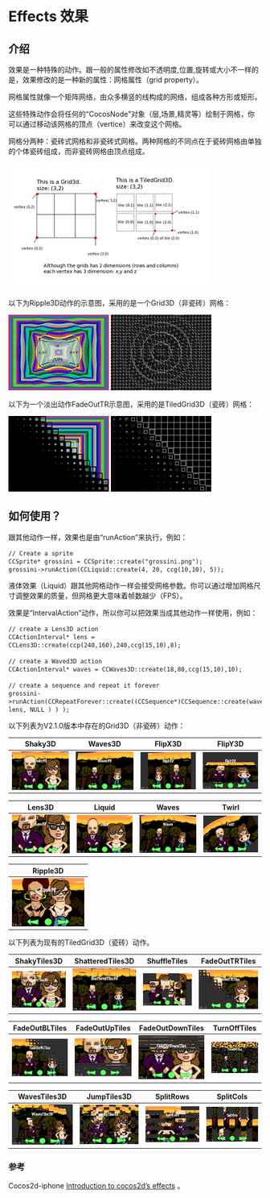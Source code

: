 # Effects 效果

## 介绍

效果是一种特殊的动作。跟一般的属性修改如不透明度,位置,旋转或大小不一样的是，效果修改的是一种新的属性：网格属性（grid property）。

网格属性就像一个矩阵网络，由众多横竖的线构成的网络，组成各种方形或矩形。

这些特殊动作会将任何的“CocosNode”对象（层,场景,精灵等）绘制于网格，你可以通过移动该网格的顶点（vertice）来改变这个网格。

网格分两种：瓷砖式网格和非瓷砖式网格。两种网格的不同点在于瓷砖网格由单独的个体瓷砖组成，而非瓷砖网格由顶点组成。

![](./res/tiled_and_nontiled_grid.png)

以下为Ripple3D动作的示意图，采用的是一个Grid3D（非瓷砖）网格：

![](./res/effect_ripple3d.png) ![](./res/effect_ripple3d_grid.png)

以下为一个淡出动作FadeOutTR示意图，采用的是TiledGrid3D（瓷砖）网格： 

![](./res/effect_fadeouttiles.png) ![](./res/effect_fadeouttiles_grid.png)

## 如何使用？

跟其他动作一样，效果也是由“runAction”来执行，例如：

	// Create a sprite
	CCSprite* grossini = CCSprite::create("grossini.png");
	grossini->runAction(CCLiquid::create(4, 20, ccg(10,10), 5));

液体效果（Liquid）跟其他网格动作一样会接受网格参数。你可以通过增加网格尺寸调整效果的质量，但网格更大意味着帧数越少（FPS）。

效果是“IntervalAction”动作，所以你可以把效果当成其他动作一样使用，例如：

	// create a Lens3D action
	CCActionInterval* lens = CCLens3D::create(ccp(240,160),240,ccg(15,10),8);
	
	// create a Waved3D action
	CCActionInterval* waves = CCWaves3D::create(18,80,ccg(15,10),10);
	
	// create a sequence and repeat it forever
	grossini->runAction(CCRepeatForever::create((CCSequence*)CCSequence::create(waves, lens, NULL ) ) );

以下列表为V2.1.0版本中存在的Grid3D（非瓷砖）动作：

|Shaky3D|Waves3D|FlipX3D|FlipY3D|
|-------|-------|-------|-------|
|![](./res/IMG_0001.PNG)|![](./res/IMG_0002.PNG)|![](./res/IMG_0003.PNG)|![](./res/IMG_0004.PNG)|

|Lens3D|Liquid|Waves|Twirl|
|------|------|-----|-----|
|![](./res/IMG_0005.PNG)|![](./res/IMG_0007.PNG)|![](./res/IMG_0008.PNG)|![](./res/IMG_0011.PNG)|

|Ripple3D|
|--------|
|![](./res/IMG_0002_2.PNG)|


以下列表为现有的TiledGrid3D（瓷砖）动作。

|ShakyTiles3D|ShatteredTiles3D|ShuffleTiles|FadeOutTRTiles|
|------------|----------------|------------|--------------|
|![](./res/IMG_0012.PNG)|![](./res/IMG_0013.PNG)|![](./res/IMG_0014.PNG)|![](./res/IMG_0015.PNG)|

|FadeOutBLTiles|FadeOutUpTiles|FadeOutDownTiles|TurnOffTiles|
|--------------|--------------|----------------|------------|
|![](./res/IMG_0016.PNG)|![](./res/IMG_0017.PNG)|![](./res/IMG_0019.PNG)|![](./res/IMG_0020.PNG)|

|WavesTiles3D|JumpTiles3D|SplitRows|SplitCols|
|------------|-----------|---------|---------|
|![](./res/IMG_0021.PNG)|![](./res/IMG_0022.PNG)|![](./res/IMG_0023.PNG)|![](./res/IMG_0024.PNG)| 
			
### 参考

Cocos2d-iphone [Introduction to cocos2d’s effects](http://www.cocos2d-iphone.org/archives/40)
。
